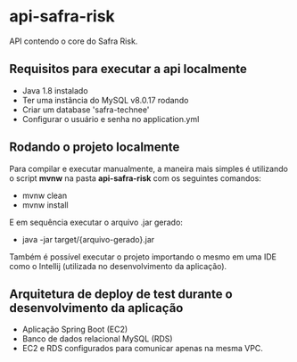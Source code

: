 # api-safra-risk

API contendo o core do Safra Risk.

## Requisitos para executar a api localmente
- Java 1.8 instalado
- Ter uma instância do MySQL v8.0.17 rodando
- Criar um database 'safra-technee'
- Configurar o usuário e senha no application.yml

## Rodando o projeto localmente
Para compilar e executar manualmente, a maneira mais simples é utilizando o script **mvnw** na pasta **api-safra-risk** com os seguintes comandos:
- mvnw clean
- mvnw install

E em sequência executar o arquivo .jar gerado:
- java -jar target/{arquivo-gerado}.jar

Também é possível executar o projeto importando o mesmo em uma IDE como o Intellij (utilizada no desenvolvimento da aplicação).

## Arquitetura de deploy de test durante o desenvolvimento da aplicação
- Aplicação Spring Boot (EC2)
- Banco de dados relacional MySQL (RDS)
- EC2 e RDS configurados para comunicar apenas na mesma VPC.
